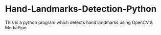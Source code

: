 # Hand-Landmarks-Detection-Python
This is a python program which detects hand landmarks using OpenCV &amp; MediaPipe.
